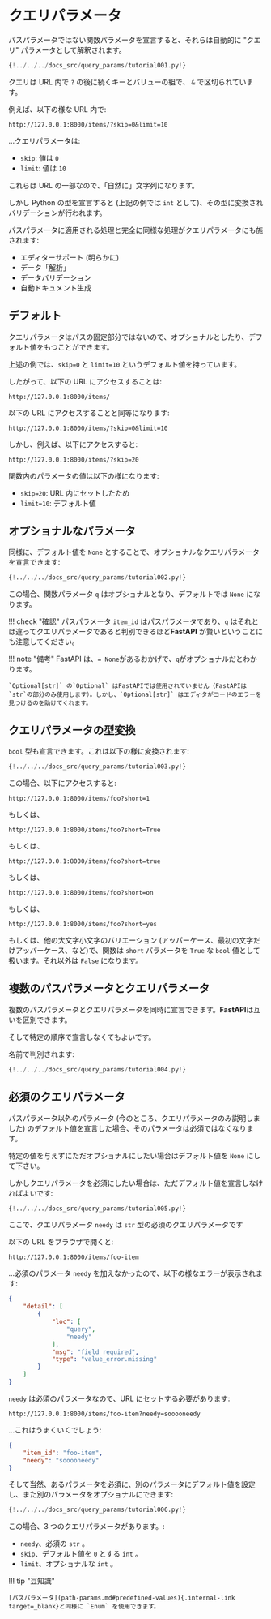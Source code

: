 # クエリパラメータ

パスパラメータではない関数パラメータを宣言すると、それらは自動的に "クエリ" パラメータとして解釈されます。

```Python hl_lines="9"
{!../../../docs_src/query_params/tutorial001.py!}
```

クエリは URL 内で `?` の後に続くキーとバリューの組で、 `&` で区切られています。

例えば、以下の様な URL 内で:

```
http://127.0.0.1:8000/items/?skip=0&limit=10
```

...クエリパラメータは:

- `skip`: 値は `0`
- `limit`: 値は `10`

これらは URL の一部なので、「自然に」文字列になります。

しかし Python の型を宣言すると (上記の例では `int` として)、その型に変換されバリデーションが行われます。

パスパラメータに適用される処理と完全に同様な処理がクエリパラメータにも施されます:

- エディターサポート (明らかに)
- データ「<abbr title="HTTPリクエストで受け取った文字列をPythonデータへ変換する">解析</abbr>」
- データバリデーション
- 自動ドキュメント生成

## デフォルト

クエリパラメータはパスの固定部分ではないので、オプショナルとしたり、デフォルト値をもつことができます。

上述の例では、`skip=0` と `limit=10` というデフォルト値を持っています。

したがって、以下の URL にアクセスすることは:

```
http://127.0.0.1:8000/items/
```

以下の URL にアクセスすることと同等になります:

```
http://127.0.0.1:8000/items/?skip=0&limit=10
```

しかし、例えば、以下にアクセスすると:

```
http://127.0.0.1:8000/items/?skip=20
```

関数内のパラメータの値は以下の様になります:

- `skip=20`: URL 内にセットしたため
- `limit=10`: デフォルト値

## オプショナルなパラメータ

同様に、デフォルト値を `None` とすることで、オプショナルなクエリパラメータを宣言できます:

```Python hl_lines="7"
{!../../../docs_src/query_params/tutorial002.py!}
```

この場合、関数パラメータ `q` はオプショナルとなり、デフォルトでは `None` になります。

!!! check "確認"
パスパラメータ `item_id` はパスパラメータであり、`q` はそれとは違ってクエリパラメータであると判別できるほど**FastAPI** が賢いということにも注意してください。

!!! note "備考"
FastAPI は、`= None`があるおかげで、`q`がオプショナルだとわかります。

    `Optional[str]` の`Optional` はFastAPIでは使用されていません（FastAPIは`str`の部分のみ使用します）。しかし、`Optional[str]` はエディタがコードのエラーを見つけるのを助けてくれます。

## クエリパラメータの型変換

`bool` 型も宣言できます。これは以下の様に変換されます:

```Python hl_lines="7"
{!../../../docs_src/query_params/tutorial003.py!}
```

この場合、以下にアクセスすると:

```
http://127.0.0.1:8000/items/foo?short=1
```

もしくは、

```
http://127.0.0.1:8000/items/foo?short=True
```

もしくは、

```
http://127.0.0.1:8000/items/foo?short=true
```

もしくは、

```
http://127.0.0.1:8000/items/foo?short=on
```

もしくは、

```
http://127.0.0.1:8000/items/foo?short=yes
```

もしくは、他の大文字小文字のバリエーション (アッパーケース、最初の文字だけアッパーケース、など)で、関数は `short` パラメータを `True` な `bool` 値として扱います。それ以外は `False` になります。

## 複数のパスパラメータとクエリパラメータ

複数のパスパラメータとクエリパラメータを同時に宣言できます。**FastAPI**は互いを区別できます。

そして特定の順序で宣言しなくてもよいです。

名前で判別されます:

```Python hl_lines="6  8"
{!../../../docs_src/query_params/tutorial004.py!}
```

## 必須のクエリパラメータ

パスパラメータ以外のパラメータ (今のところ、クエリパラメータのみ説明しました) のデフォルト値を宣言した場合、そのパラメータは必須ではなくなります。

特定の値を与えずにただオプショナルにしたい場合はデフォルト値を `None` にして下さい。

しかしクエリパラメータを必須にしたい場合は、ただデフォルト値を宣言しなければよいです:

```Python hl_lines="6-7"
{!../../../docs_src/query_params/tutorial005.py!}
```

ここで、クエリパラメータ `needy` は `str` 型の必須のクエリパラメータです

以下の URL をブラウザで開くと:

```
http://127.0.0.1:8000/items/foo-item
```

...必須のパラメータ `needy` を加えなかったので、以下の様なエラーが表示されます:

```JSON
{
    "detail": [
        {
            "loc": [
                "query",
                "needy"
            ],
            "msg": "field required",
            "type": "value_error.missing"
        }
    ]
}
```

`needy` は必須のパラメータなので、URL にセットする必要があります:

```
http://127.0.0.1:8000/items/foo-item?needy=sooooneedy
```

...これはうまくいくでしょう:

```JSON
{
    "item_id": "foo-item",
    "needy": "sooooneedy"
}
```

そして当然、あるパラメータを必須に、別のパラメータにデフォルト値を設定し、また別のパラメータをオプショナルにできます:

```Python hl_lines="7"
{!../../../docs_src/query_params/tutorial006.py!}
```

この場合、3 つのクエリパラメータがあります。:

- `needy`、必須の `str` 。
- `skip`、デフォルト値を `0` とする `int` 。
- `limit`、オプショナルな `int` 。

!!! tip "豆知識"

    [パスパラメータ](path-params.md#predefined-values){.internal-link target=_blank}と同様に `Enum` を使用できます。

